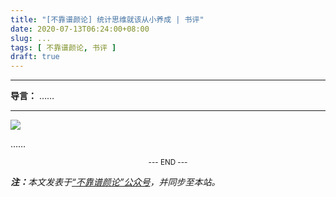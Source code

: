 ```yaml
---
title: "[不靠谱颜论] 统计思维就该从小养成 | 书评"
date: 2020-07-13T06:24:00+08:00
slug: ...
tags: [ 不靠谱颜论, 书评 ]
draft: true
---
```


---

**导言：** ……

---

<img src="images/2020-06-29/code.png" style="max-width:300px"/>

……

<center><small>--- END ---</small></center>

<i><b>注：</b>本文发表于[“不靠谱颜论”公众号](https://mp.weixin.qq.com/s/gTm5_XxP3-W4Ee5AppcfJw)，并同步至本站。</i>
